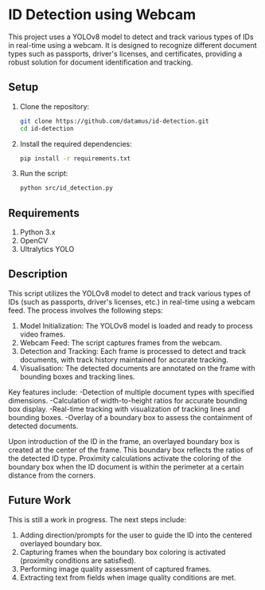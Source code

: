 # ID Detection using Webcam

This project uses a YOLOv8 model to detect and track various types of IDs in real-time using a webcam. It is designed to recognize different document types such as passports, driver's licenses, and certificates, providing a robust solution for document identification and tracking.

## Setup

1. Clone the repository:
   ```sh
   git clone https://github.com/datamus/id-detection.git
   cd id-detection

2. Install the required dependencies:
   ```sh
   pip install -r requirements.txt

3. Run the script:
   ```sh
   python src/id_detection.py

## Requirements
1. Python 3.x
2. OpenCV
3. Ultralytics YOLO

## Description
This script utilizes the YOLOv8 model to detect and track various types of IDs (such as passports, driver's licenses, etc.) in real-time using a webcam feed. The process involves the following steps:
1. Model Initialization: The YOLOv8 model is loaded and ready to process video frames.
2. Webcam Feed: The script captures frames from the webcam.
3. Detection and Tracking: Each frame is processed to detect and track documents, with track history maintained for accurate tracking.
4. Visualisation: The detected documents are annotated on the frame with bounding boxes and tracking lines.

Key features include:
-Detection of multiple document types with specified dimensions.
-Calculation of width-to-height ratios for accurate bounding box display.
-Real-time tracking with visualization of tracking lines and bounding boxes.
-Overlay of a boundary box to assess the containment of detected documents.

Upon introduction of the ID in the frame, an overlayed boundary box is created at the center of the frame. This boundary box reflects the ratios of the detected ID type. Proximity calculations activate the coloring of the boundary box when the ID document is within the perimeter at a certain distance from the corners.

## Future Work
This is still a work in progress. The next steps include:
1. Adding direction/prompts for the user to guide the ID into the centered overlayed boundary box.
2. Capturing frames when the boundary box coloring is activated (proximity conditions are satisfied).
3. Performing image quality assessment of captured frames.
4. Extracting text from fields when image quality conditions are met.
